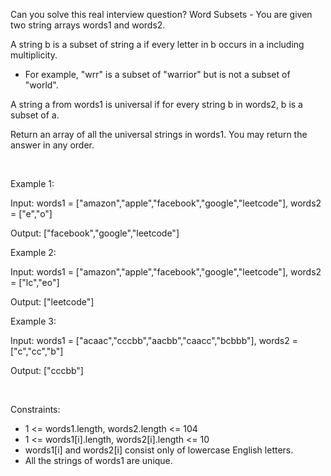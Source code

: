 Can you solve this real interview question? Word Subsets - You are given two string arrays words1 and words2.

A string b is a subset of string a if every letter in b occurs in a including multiplicity.

 * For example, "wrr" is a subset of "warrior" but is not a subset of "world".

A string a from words1 is universal if for every string b in words2, b is a subset of a.

Return an array of all the universal strings in words1. You may return the answer in any order.

 

Example 1:

Input: words1 = ["amazon","apple","facebook","google","leetcode"], words2 = ["e","o"]

Output: ["facebook","google","leetcode"]

Example 2:

Input: words1 = ["amazon","apple","facebook","google","leetcode"], words2 = ["lc","eo"]

Output: ["leetcode"]

Example 3:

Input: words1 = ["acaac","cccbb","aacbb","caacc","bcbbb"], words2 = ["c","cc","b"]

Output: ["cccbb"]

 

Constraints:

 * 1 <= words1.length, words2.length <= 104
 * 1 <= words1[i].length, words2[i].length <= 10
 * words1[i] and words2[i] consist only of lowercase English letters.
 * All the strings of words1 are unique.